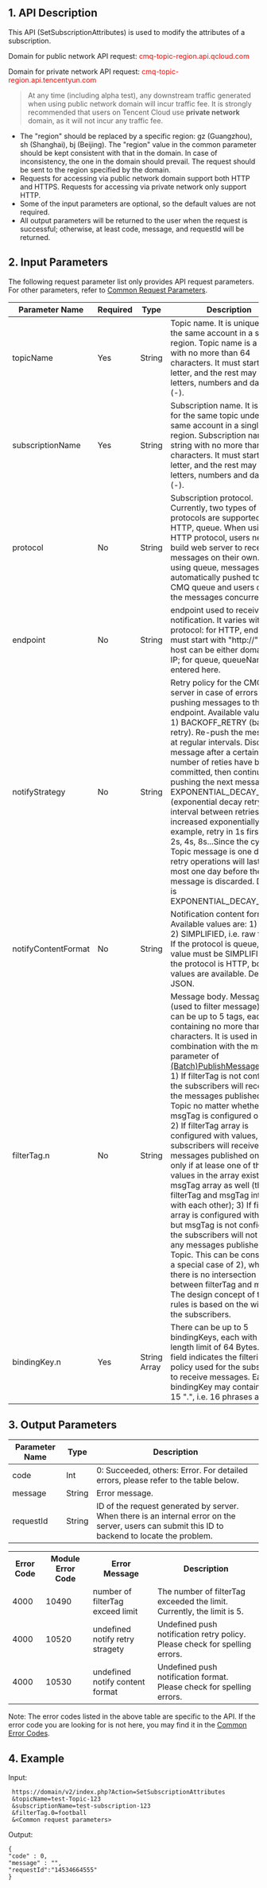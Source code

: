﻿## 1. API Description

This API (SetSubscriptionAttributes) is used to modify the attributes of a subscription.

Domain for public network API request: <font style="color:red">cmq-topic-region.api.qcloud.com</font>

Domain for private network API request: <font style="color:red">cmq-topic-region.api.tencentyun.com</font>

> At any time (including alpha test), any downstream traffic generated when using public network domain will incur traffic fee. It is strongly recommended that users on Tencent Cloud use **private network** domain, as it will not incur any traffic fee.

- The "region" should be replaced by a specific region: gz (Guangzhou), sh (Shanghai), bj (Beijing). The "region" value in the common parameter should be kept consistent with that in the domain. In case of inconsistency, the one in the domain should prevail. The request should be sent to the region specified by the domain.
- Requests for accessing via public network domain support both HTTP and HTTPS. Requests for accessing via private network only support HTTP.
- Some of the input parameters are optional, so the default values are not required.
- All output parameters will be returned to the user when the request is successful; otherwise, at least code, message, and requestId will be returned.

## 2. Input Parameters

The following request parameter list only provides API request parameters. For other parameters, refer to [Common Request Parameters](https://www.qcloud.com/doc/api/431/5883).

| Parameter Name | Required | Type | Description |
|---------|---------|---------|---------|
| topicName | Yes | String | Topic name. It is unique under the same account in a single region. Topic name is a string with no more than 64 characters. It must start with letter, and the rest may contain letters, numbers and dashes (-). |
| subscriptionName | Yes | String | Subscription name. It is unique for the same topic under the same account in a single region. Subscription name is a string with no more than 64 characters. It must start with letter, and the rest may contain letters, numbers and dashes (-). |
| protocol | No | String | Subscription protocol. Currently, two types of protocols are supported: HTTP, queue. When using HTTP protocol, users need to build web server to receive messages on their own. When using queue, messages will be automatically pushed to the CMQ queue and users can pull the messages concurrently. |
| endpoint | No | String | endpoint used to receive notification. It varies with the protocol: for HTTP, endpoint must start with "http://", and host can be either domain or IP; for queue, queueName is entered here. |
| notifyStrategy | No | String | Retry policy for the CMQ push server in case of errors when pushing messages to the endpoint. Available values are: 1) BACKOFF_RETRY (backoff retry). Re-push the message at regular intervals. Discard the message after a certain number of reties have been committed, then continue pushing the next message; 2) EXPONENTIAL_DECAY_RETRY (exponential decay retry). The interval between retries is increased exponentially, for example, retry in 1s first, then 2s, 4s, 8s...Since the cycle of a Topic message is one day, the retry operations will last for at most one day before the message is discarded. Default is EXPONENTIAL_DECAY_RETRY. |
| notifyContentFormat | No | String | Notification content format. Available values are: 1) JSON; 2) SIMPLIFIED, i.e. raw format. If the protocol is queue, the value must be SIMPLIFIED. If the protocol is HTTP, both values are available. Default is JSON. |
| filterTag.n | No | String | Message body. Message tag (used to filter message). There can be up to 5 tags, each containing no more than 16 characters. It is used in combination with the msgTag parameter of [(Batch)PublishMessage](https://www.qcloud.com/document/api/406/7411). Rules: 1) If filterTag is not configured, the subscribers will receive all the messages published on Topic no matter whether msgTag is configured or not; 2) If filterTag array is configured with values, the subscribers will receive messages published on Topic only if at lease one of the values in the array exists in the msgTag array as well (that is, filterTag and msgTag intersect with each other); 3) If filterTag array is configured with values but msgTag is not configured, the subscribers will not receive any messages published on Topic. This can be considered a special case of 2), when there is no intersection between filterTag and msgTag. The design concept of the rules is based on the wills of the subscribers. |
| bindingKey.n | Yes | String Array | There can be up to 5 bindingKeys, each with a length limit of 64 Bytes. This field indicates the filtering policy used for the subscribers to receive messages. Each bindingKey may contain up to 15 ".", i.e. 16 phrases at most. |
## 3. Output Parameters

| Parameter Name | Type | Description |
|---------|---------|---------|
| code | Int | 0: Succeeded, others: Error. For detailed errors, please refer to the table below. |
| message | String | Error message. |
| requestId | String | ID of the request generated by server. When there is an internal error on the server, users can submit this ID to backend to locate the problem. |

<table class="t">
<tbody><tr>
<th> <b>Error Code</b>
</th><th> <b>Module Error Code</b>
</th><th> <b>Error Message</b>
</th><th> <b>Description</b>
</th></tr>
<tr>
<td> 4000
</td><td> 10490
</td><td> number of filterTag exceed limit
</td><td> The number of filterTag exceeded the limit. Currently, the limit is 5.
</td></tr>
<tr>
<td> 4000
</td><td> 10520
</td><td> undefined notify retry stragety
</td><td> Undefined push notification retry policy. Please check for spelling errors.
</td></tr>
<tr>
<td> 4000
</td><td> 10530
</td><td> undefined notify content format
</td><td> Undefined push notification format. Please check for spelling errors.
</td></tr>

</tbody></table>

Note: The error codes listed in the above table are specific to the API. If the error code you are looking for is not here, you may find it in the [Common Error Codes](https://www.qcloud.com/document/product/406/5903).

## 4. Example

Input:

```
 https://domain/v2/index.php?Action=SetSubscriptionAttributes
 &topicName=test-Topic-123
 &subscriptionName=test-subscription-123
 &filterTag.0=football
 &<Common request parameters>
```

Output:

```
{
"code" : 0,
"message" : "",
"requestId":"14534664555"
}
```







